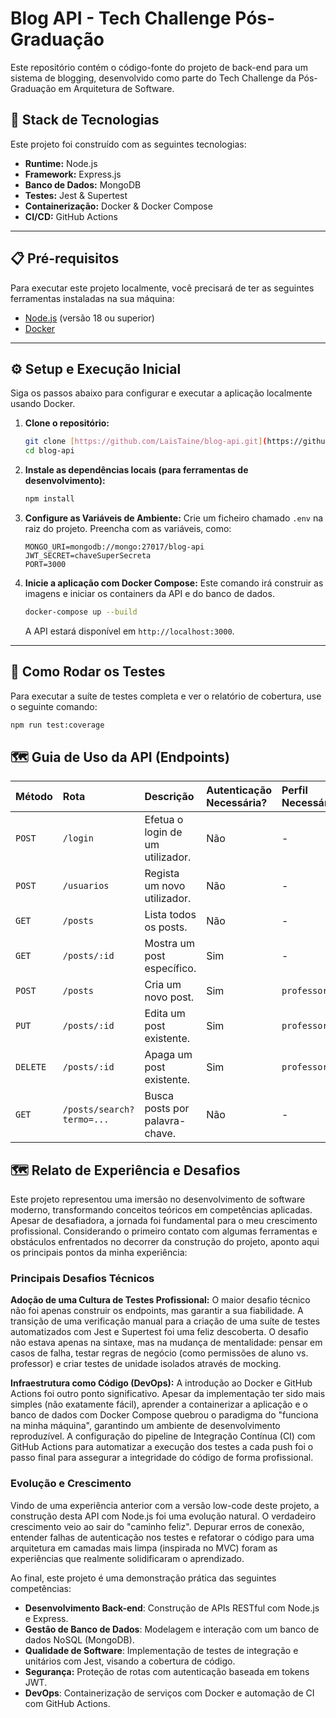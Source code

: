 # Blog API - Tech Challenge Pós-Graduação

Este repositório contém o código-fonte do projeto de back-end para um sistema de blogging, desenvolvido como parte do Tech Challenge da Pós-Graduação em Arquitetura de Software.

## 🚀 Stack de Tecnologias

Este projeto foi construído com as seguintes tecnologias:

* **Runtime:** Node.js
* **Framework:** Express.js
* **Banco de Dados:** MongoDB
* **Testes:** Jest & Supertest
* **Containerização:** Docker & Docker Compose
* **CI/CD:** GitHub Actions

---

## 📋 Pré-requisitos

Para executar este projeto localmente, você precisará de ter as seguintes ferramentas instaladas na sua máquina:

* [Node.js](https://nodejs.org/) (versão 18 ou superior)
* [Docker](https://www.docker.com/products/docker-desktop/)

---

## ⚙️ Setup e Execução Inicial

Siga os passos abaixo para configurar e executar a aplicação localmente usando Docker.

1.  **Clone o repositório:**
    ```bash
    git clone [https://github.com/LaisTaine/blog-api.git](https://github.com/LaisTaine/blog-api.git)
    cd blog-api
    ```

2.  **Instale as dependências locais (para ferramentas de desenvolvimento):**
    ```bash
    npm install
    ```

3.  **Configure as Variáveis de Ambiente:**
    Crie um ficheiro chamado `.env` na raiz do projeto. Preencha com as variáveis, como:
    ```
    MONGO_URI=mongodb://mongo:27017/blog-api
    JWT_SECRET=chaveSuperSecreta
    PORT=3000
    ```

4.  **Inicie a aplicação com Docker Compose:**
    Este comando irá construir as imagens e iniciar os containers da API e do banco de dados.
    ```bash
    docker-compose up --build
    ```

    A API estará disponível em `http://localhost:3000`.

---

## 🧪 Como Rodar os Testes

Para executar a suíte de testes completa e ver o relatório de cobertura, use o seguinte comando:

```bash
npm run test:coverage
```



## 🗺️ Guia de Uso da API (Endpoints)

| Método | Rota                      | Descrição                          | Autenticação Necessária? | Perfil Necessário |
| :----- | :------------------------ | :----------------------------------| :----------------------- | :---------------- |
| `POST` | `/login`                  | Efetua o login de um utilizador.   | Não                      | -                 |
| `POST` | `/usuarios`               | Regista um novo utilizador.        | Não                      | -                 |
| `GET`  | `/posts`                  | Lista todos os posts.              | Não                      | -                 |
| `GET`  | `/posts/:id`              | Mostra um post específico.         | Sim                      | -                 |
| `POST` | `/posts`                  | Cria um novo post.                 | Sim                      | `professor`       |
| `PUT`  | `/posts/:id`              | Edita um post existente.           | Sim                      | `professor`       |
| `DELETE`| `/posts/:id`             | Apaga um post existente.           | Sim                      | `professor`       |
| `GET`  | `/posts/search?termo=...` | Busca posts por palavra-chave.     | Não                      | -                 |




## 🗺️ Relato de Experiência e Desafios

Este projeto representou uma imersão no desenvolvimento de software moderno, transformando conceitos teóricos em competências aplicadas. Apesar de desafiadora, a jornada foi fundamental para o meu crescimento profissional. Considerando o primeiro contato com algumas ferramentas e obstáculos enfrentados no decorrer da construção do projeto, aponto aqui os principais pontos da minha experiência:

### Principais Desafios Técnicos
**Adoção de uma Cultura de Testes Profissional:** O maior desafio técnico não foi apenas construir os endpoints, mas garantir a sua fiabilidade. A transição de uma verificação manual para a criação de uma suíte de testes automatizados com Jest e Supertest foi uma feliz descoberta. O desafio não estava apenas na sintaxe, mas na mudança de mentalidade: pensar em casos de falha, testar regras de negócio (como permissões de aluno vs. professor) e criar testes de unidade isolados através de mocking.

**Infraestrutura como Código (DevOps):** A introdução ao Docker e GitHub Actions foi outro ponto significativo. Apesar da implementação ter sido mais simples (não exatamente fácil), aprender a containerizar a aplicação e o banco de dados com Docker Compose quebrou o paradigma do "funciona na minha máquina", garantindo um ambiente de desenvolvimento reproduzível. A configuração do pipeline de Integração Contínua (CI) com GitHub Actions para automatizar a execução dos testes a cada push foi o passo final para assegurar a integridade do código de forma profissional.

### Evolução e Crescimento
Vindo de uma experiência anterior com a versão low-code deste projeto, a construção desta API com Node.js foi uma evolução natural. O verdadeiro crescimento veio ao sair do "caminho feliz". Depurar erros de conexão, entender falhas de autenticação nos testes e refatorar o código para uma arquitetura em camadas mais limpa (inspirada no MVC) foram as experiências que realmente solidificaram o aprendizado.

Ao final, este projeto é uma demonstração prática das seguintes competências:

- **Desenvolvimento Back-end**: Construção de APIs RESTful com Node.js e Express.
- **Gestão de Banco de Dados**: Modelagem e interação com um banco de dados NoSQL (MongoDB).
- **Qualidade de Software**: Implementação de testes de integração e unitários com Jest, visando a cobertura de código.
- **Segurança:** Proteção de rotas com autenticação baseada em tokens JWT.
- **DevOps**: Containerização de serviços com Docker e automação de CI com GitHub Actions.


